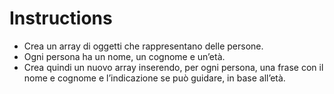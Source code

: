 # Instructions
- Crea un array di oggetti che rappresentano delle persone.
- Ogni persona ha un nome, un cognome e un’età.
- Crea quindi un nuovo array inserendo, per ogni persona, una frase con il nome e cognome e l’indicazione se può guidare, in base all’età.